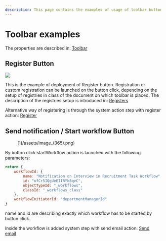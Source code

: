 ```yaml
---
description: This page contains the examples of usage of toolbar buttons.
---
```


# Toolbar examples

The properties are described in: [Toolbar](../object-types#toolbar "mention")

## Register Button

![](</assets/Screenshot_2021-03-07_132651.png>)

This is the example of deployment of Register button. Registration or custom registration can be launched on the button click, depending on the setup of registries in class of the document on which toolbar is placed. The description of the registries setup is introduced in: [Registers](../object-types#registers "mention")&#x20;

Alternative way of registering is through the system action step with register action: [Register](../workflows/workflow-steps#register "mention")     &#x20;

## Send notification / Start workflow Button

<figure>
    [](/assets/image_(365).png)
</figure>

By button click startWorkflow action is launched with the following parameters:

```javascript
return {
    workflowId: {
        name: "Notification on Interview in Recruitment Task Workflow",
        id: "ufCr5IQgUeEIfRYk8qvC",
        objectTypeId: "_workflows",
        classId: "_workflows_class"
    },
    workflowInitiatorId: "departmentManagerId"
}
```

name and id are describing exactly which  workflow has to be started by button click.

Inside the workflow is added system step with send email action: [Send email](../expressions-examples/workflow-step-system-actions#send-email "mention")
